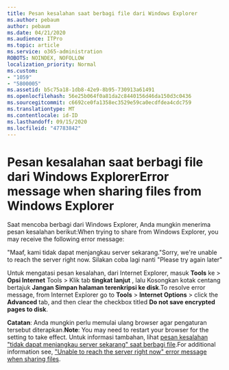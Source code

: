 ```yaml
---
title: Pesan kesalahan saat berbagi file dari Windows Explorer
ms.author: pebaum
author: pebaum
ms.date: 04/21/2020
ms.audience: ITPro
ms.topic: article
ms.service: o365-administration
ROBOTS: NOINDEX, NOFOLLOW
localization_priority: Normal
ms.custom:
- "1059"
- "5800005"
ms.assetid: b5c75a18-1db8-42e9-8b95-730913a61491
ms.openlocfilehash: 56e25b064f0a81da2c8440156d46da150d3c0436
ms.sourcegitcommit: c6692ce0fa1358ec3529e59ca0ecdfdea4cdc759
ms.translationtype: MT
ms.contentlocale: id-ID
ms.lasthandoff: 09/15/2020
ms.locfileid: "47783842"
---
```

# <a name="error-message-when-sharing-files-from-windows-explorer"></a><span data-ttu-id="7b59c-102">Pesan kesalahan saat berbagi file dari Windows Explorer</span><span class="sxs-lookup"><span data-stu-id="7b59c-102">Error message when sharing files from Windows Explorer</span></span>

<span data-ttu-id="7b59c-103">Saat mencoba berbagi dari Windows Explorer, Anda mungkin menerima pesan kesalahan berikut:</span><span class="sxs-lookup"><span data-stu-id="7b59c-103">When trying to share from Windows Explorer, you may receive the following error message:</span></span>
  
<span data-ttu-id="7b59c-104">"Maaf, kami tidak dapat menjangkau server sekarang.</span><span class="sxs-lookup"><span data-stu-id="7b59c-104">"Sorry, we're unable to reach the server right now.</span></span> <span data-ttu-id="7b59c-105">Silakan coba lagi nanti "</span><span class="sxs-lookup"><span data-stu-id="7b59c-105">Please try again later"</span></span>
  
<span data-ttu-id="7b59c-106">Untuk mengatasi pesan kesalahan, dari Internet Explorer, masuk **Tools** ke \> **Opsi Internet** Tools \> Klik tab **tingkat lanjut** , lalu Kosongkan kotak centang bertajuk **Jangan Simpan halaman terenkripsi ke disk**.</span><span class="sxs-lookup"><span data-stu-id="7b59c-106">To resolve error message, from Internet Explorer go to **Tools** \> **Internet Options** \> click the **Advanced** tab, and then clear the checkbox titled **Do not save encrypted pages to disk**.</span></span>
  
 <span data-ttu-id="7b59c-107">**Catatan**: Anda mungkin perlu memulai ulang browser agar pengaturan tersebut diterapkan.</span><span class="sxs-lookup"><span data-stu-id="7b59c-107">**Note**: You may need to restart your browser for the setting to take effect.</span></span> <span data-ttu-id="7b59c-108">Untuk informasi tambahan, lihat [pesan kesalahan "tidak dapat menjangkau server sekarang" saat berbagi file](https://go.microsoft.com/fwlink/?linkid=2022914).</span><span class="sxs-lookup"><span data-stu-id="7b59c-108">For additional information see, ["Unable to reach the server right now" error message when sharing files](https://go.microsoft.com/fwlink/?linkid=2022914).</span></span>
  